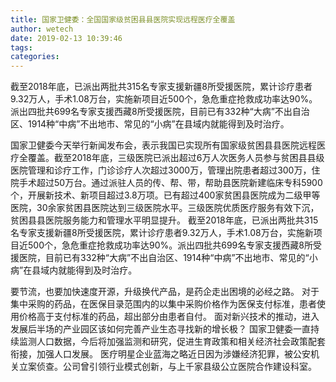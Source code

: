 ```yaml
---
title: 国家卫健委：全国国家级贫困县县医院实现远程医疗全覆盖
author: wetech
date: 2019-02-13 10:39:46
tags: 
categories: 
---
```

截至2018年底，已派出两批共315名专家支援新疆8所受援医院，累计诊疗患者9.32万人，手术1.08万台，实施新项目近500个，急危重症抢救成功率达90%。派出四批共699名专家支援西藏8所受援医院，目前已有332种“大病”不出自治区、1914种“中病”不出地市、常见的“小病”在县域内就能得到及时治疗。
<!-- more -->
国家卫健委今天举行新闻发布会，表示我国已实现所有国家级贫困县县医院远程医疗全覆盖。截至2018年底，三级医院已派出超过6万人次医务人员参与贫困县县级医院管理和诊疗工作，门诊诊疗人次超过3000万，管理出院患者超过300万，住院手术超过50万台。通过派驻人员的传、帮、带，帮助县医院新建临床专科5900个，开展新技术、新项目超过3.8万项。已有超过400家贫困县医院成为二级甲等医院，30余家贫困县医院达到三级医院水平。三级医院优质医疗服务有效下沉，贫困县县医院服务能力和管理水平明显提升。
截至2018年底，已派出两批共315名专家支援新疆8所受援医院，累计诊疗患者9.32万人，手术1.08万台，实施新项目近500个，急危重症抢救成功率达90%。派出四批共699名专家支援西藏8所受援医院，目前已有332种“大病”不出自治区、1914种“中病”不出地市、常见的“小病”在县域内就能得到及时治疗。
 
 
要节流，也要加快速度开源，升级换代产品，是药企走出困境的必经之路。
对于集中采购的药品，在医保目录范围内的以集中采购价格作为医保支付标准，患者使用价格高于支付标准的药品，超出部分由患者自付。
面对新兴技术的推动，进入发展后半场的产业园区该如何完善产业生态寻找新的增长极？
国家卫健委一直持续监测人口数据，今后将加强监测和研究，促进生育政策和相关经济社会政策配套衔接，加强人口发展。
医疗明星企业蓝海之略近日因为涉嫌经济犯罪，被公安机关立案侦查。公司曾引领行业模式创新，与上千家县级公立医院合作建设科室。
